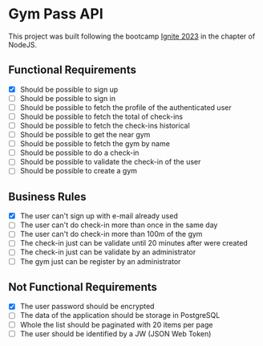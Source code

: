 # Gym Pass API

This project was built following the bootcamp [Ignite 2023](https://rocketseat.com.br/ignite) in the chapter of NodeJS.

## Functional Requirements
- [x] Should be possible to sign up
- [ ] Should be possible to sign in
- [ ] Should be possible to fetch the profile of the authenticated user
- [ ] Should be possible to fetch the total of check-ins
- [ ] Should be possible to fetch the check-ins historical
- [ ] Should be possible to get the near gym
- [ ] Should be possible to fetch the gym by name
- [ ] Should be possible to do a check-in
- [ ] Should be possible to validate the check-in of the user
- [ ] Should be possible to create a gym

## Business Rules
- [x] The user can't sign up with e-mail already used
- [ ] The user can't do check-in more than once in the same day
- [ ] The user can't do check-in more than 100m of the gym
- [ ] The check-in just can be validate until 20 minutes after were created
- [ ] The check-in just can be validate by an administrator
- [ ] The gym just can be register by an administrator

## Not Functional Requirements
- [x] The user password should be encrypted
- [ ] The data of the application should be storage in PostgreSQL
- [ ] Whole the list should be paginated with 20 items per page
- [ ] The user should be identified by a JW (JSON Web Token)